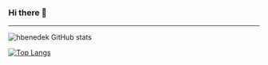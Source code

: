 ### Hi there 👋

<!--
**hbenedek/hbenedek** is a ✨ _special_ ✨ repository because its `README.md` (this file) appears on your GitHub profile.

Here are some ideas to get you started:

- 🔭 I’m currently working on ...
- 🌱 I’m currently learning ...
- 👯 I’m looking to collaborate on ...
- 🤔 I’m looking for help with ...
- 💬 Ask me about ...
- 📫 How to reach me: ...
- 😄 Pronouns: ...
- ⚡ Fun fact: ...
-->

---
![hbenedek GitHub stats](https://github-readme-stats.vercel.app/api?username=hbenedek&show_icons=true&theme=radical)


[![Top Langs](https://github-readme-stats.vercel.app/api/top-langs/?username=hbenedek&layout=compact)](https://github.com/hbenedek/github-readme-stats)


